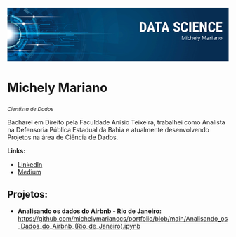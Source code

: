 
![alt text](https://raw.githubusercontent.com/michelymarianocs/portfolio/main/michely%20mariano.png)

# Michely Mariano
<sub>*Cientista de Dados*</sub>

Bacharel em Direito pela Faculdade Anísio Teixeira, trabalhei como Analista na Defensoria Pública Estadual da Bahia e atualmente desenvolvendo Projetos na área de Ciência de Dados.

**Links:**
* [LinkedIn](https://www.linkedin.com/in/michelymarianocs)
* [Medium](https://medium.com/@michelycavalcantesilva)


## Projetos:
* **Analisando os dados do Airbnb - Rio de Janeiro:** https://github.com/michelymarianocs/portfolio/blob/main/Analisando_os_Dados_do_Airbnb_(Rio_de_Janeiro).ipynb
